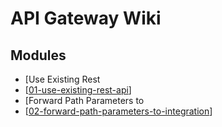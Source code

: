 API Gateway Wiki
===

Modules
---

- [Use Existing Rest
- [[01-use-existing-rest-api]]
- [Forward Path Parameters to
- [[02-forward-path-parameters-to-integration]]

[//begin]: # "Autogenerated link references for markdown compatibility"
[01-use-existing-rest-api]: 01-use-existing-rest-api.md "Use Existing Rest API"
[02-forward-path-parameters-to-integration]: 02-forward-path-parameters-to-integration.md "Forward Path Parameters to Integration"
[//end]: # "Autogenerated link references"
